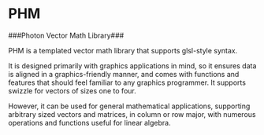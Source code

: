 # PHM
###Photon Vector Math Library###

PHM is a templated vector math library that supports glsl-style syntax.

It is designed primarily with graphics applications in mind, so it ensures data is aligned in a graphics-friendly manner, and comes with functions and features that should feel familiar to any graphics programmer. It supports swizzle for vectors of sizes one to four.

However, it can be used for general mathematical applications, supporting arbitrary sized vectors and matrices, in column or row major, with numerous operations and functions useful for linear algebra.
